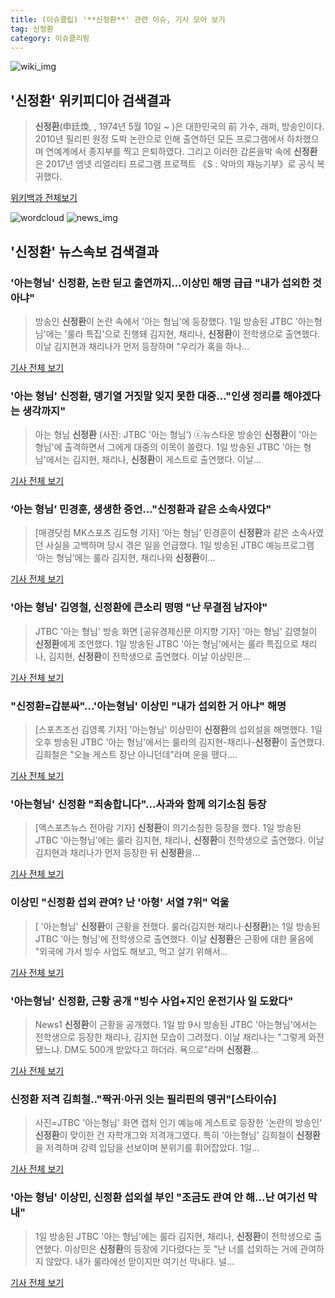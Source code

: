 ```yaml
---
title: (이슈클립) '**신정환**' 관련 이슈, 기사 모아 보기
tag: 신정환
category: 이슈클리핑
---
```

![wiki_img](https://user-images.githubusercontent.com/42597476/44503234-41136a80-a6d0-11e8-9071-6fc6418eafe4.png)
## **'**신정환**'** 위키피디아 검색결과
>**신정환**(申廷煥, , 1974년 5월 10일 ~ )은 대한민국의 前 가수, 래퍼, 방송인이다. 2010년 필리핀 원정 도박 논란으로 인해 출연하던 모든 프로그램에서 하차했으며 연예계에서 종지부를 찍고 은퇴하였다. 그리고 이러한 갑론을박 속에 **신정환**은 2017년 엠넷 리얼리티 프로그램 프로젝트 《S : 악마의 재능기부》로 공식 복귀했다.

<a href="https://ko.wikipedia.org/wiki/신정환" target="_blank">위키백과 전체보기</a>

![wordcloud](https://s3.ap-northeast-2.amazonaws.com/lyrics101-wordcloud/2018-09-02-1535827946.png)
![news_img](https://user-images.githubusercontent.com/42597476/44507050-1206f400-a6e4-11e8-8d98-7ffbfebb353f.png)
## **'**신정환**'** 뉴스속보 검색결과
### '아는형님' **신정환**, 논란 딛고 출연까지…이상민 해명 급급 "내가 섭외한 것 아냐"

>방송인 **신정환**이 논란 속에서 '아는 형님'에 등장했다. 1일 방송된 JTBC '아는형님'에는 '룰라 특집'으로 진행돼 김지현, 채리나, **신정환**이 전학생으로 출연했다. 이날 김지현과 채리나가 먼저 등장하며 "우리가 혹을 하나...

<a href="http://www.dailysportshankook.co.kr/news/articleView.html?idxno=194987" target="_blank">기사 전체 보기</a>

### '아는 형님' **신정환**, 뎅기열 거짓말 잊지 못한 대중…"인생 정리를 해야겠다는 생각까지"

>아는 형님 **신정환** (사진: JTBC '아는 형님') ⓒ뉴스타운 방송인 **신정환**이 '아는 형님'에 출격하면서 그에게 대중의 이목이 쏠렸다. 1일 방송된 JTBC '아는 형님'에서는 김지현, 채리나, **신정환**이 게스트로 출연했다. 이날...

<a href="http://www.newstown.co.kr/news/articleView.html?idxno=338856" target="_blank">기사 전체 보기</a>

### ‘아는 형님’ 민경훈, 생생한 증언…"**신정환**과 같은 소속사였다"

>[매경닷컴 MK스포츠 김도형 기자] ‘아는 형님’ 민경훈이 **신정환**과 같은 소속사였던 사실을 고백하며 당시 겪은 일을 언급했다. 1일 방송된 JTBC 예능프로그램 ‘아는 형님’에는 룰라 김지현, 채리나와 **신정환**이...

<a href="http://sports.mk.co.kr/view.php?year=2018&no=551542" target="_blank">기사 전체 보기</a>

### '아는 형님' 김영철, **신정환**에 큰소리 떵떵 "난 무결점 남자야"

>JTBC '아는 형님' 방송 화면 [공유경제신문 이지향 기자] '아는 형님' 김영철이 **신정환**에게 조언했다. 1일 방송된 JTBC '아는 형님'에서는 룰라 특집으로 채리나, 김지현, **신정환**이 전학생으로 출연했다. 이날 이상민은...

<a href="http://www.seconomy.kr/view.php?ud=201809020056256946d474ea8690_2" target="_blank">기사 전체 보기</a>

### "**신정환**=갑분싸"…'아는형님' 이상민 "내가 섭외한 거 아냐" 해명

>[스포츠조선 김영록 기자] '아는형님' 이상민이 **신정환**의 섭외설을 해명했다. 1일 오후 방송된 JTBC '아는 형님'에서는 룰라의 김지현-채리나-**신정환**이 출연했다. 김희철은 "오늘 게스트 장난 아니던데"라며 운을 뗐다....

<a href="http://sports.chosun.com/news/ntype.htm?id=201809010100008770000547&servicedate=20180901" target="_blank">기사 전체 보기</a>

### '아는형님' **신정환** "죄송합니다"…사과와 함께 의기소침 등장

>[엑스포츠뉴스 전아람 기자] **신정환**이 의기소침한 등장을 했다. 1일 방송된 JTBC '아는형님'에는 룰라 김지현, 채리나, **신정환**이 전학생으로 출연했다. 이날 김지현과 채리나가 먼저 등장한 뒤 **신정환**을...

<a href="http://www.xportsnews.com/?ac=article_view&entry_id=1014358" target="_blank">기사 전체 보기</a>

### 이상민 "**신정환** 섭외 관여? 난 '아형' 서열 7위" 억울

>[ '아는형님' **신정환**이 근황을 전했다. 룰라(김지현·채리나·**신정환**)는 1일 방송된 JTBC '아는 형님'에 전학생으로 출연했다. 이날 **신정환**은 근황에 대한 물음에 "외국에 가서 빙수 사업도 해보고, 먹고 살기 위해서...

<a href="http://isplus.live.joins.com/news/article/aid.asp?aid=22525667" target="_blank">기사 전체 보기</a>

### '아는형님' **신정환**, 근황 공개 "빙수 사업+지인 운전기사 일 도왔다"

>News1 **신정환**이 근황을 공개했다. 1일 밤 9시 방송된 JTBC '아는형님'에서는 전학생으로 등장한 채리나, 김지현 모습이 그려졌다. 이날 채리나는 "그렇게 와전됐느냐. DM도 500개 받았다고 하더라. 욕으로"라며 **신정환**...

<a href="http://news1.kr/articles/?3414827" target="_blank">기사 전체 보기</a>

### **신정환** 저격 김희철.."짝귀·아귀 잇는 필리핀의 뎅귀"[스타이슈]

>사진=JTBC '아는형님' 화면 캡처 인기 예능에 게스트로 등장한 '논란의 방송인' **신정환**이 맞이한 건 자학개그와 저격개그였다. 특히 '아는형님' 김희철이 **신정환**을 저격하며 강력 입담을 선보이며 분위기를 휘어잡았다. 1일...

<a href="http://star.mt.co.kr/stview.php?no=2018090122090309876" target="_blank">기사 전체 보기</a>

### '아는 형님' 이상민, **신정환** 섭외설 부인 "조금도 관여 안 해…난 여기선 막내"

>1일 방송된 JTBC '아는 형님'에는 룰라 김지현, 채리나, **신정환**이 전학생으로 출연했다. 이상민은 **신정환**의 등장에 기다렸다는 듯 "난 너를 섭외하는 거에 관여하지 않았다. 내가 룰라에선 맏이지만 여기선 막내다. 널...

<a href="http://news20.busan.com/controller/newsController.jsp?newsId=20180901000107" target="_blank">기사 전체 보기</a>


